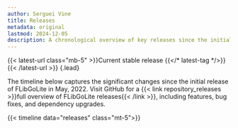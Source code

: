 ```yaml
---
author: Serguei Vine
title: Releases
metadata: original
lastmod: 2024-12-05
description: A chronological overview of key releases since the initial launch of FLibGoLite.
---
```

{{< latest-url class="mb-5" >}}Current stable release {{</* latest-tag */>}}{{< /latest-url >}}
{.lead}  

The timeline below captures the significant changes since the initial release of FLibGoLite in May, 2022. Visit GitHub for a {{< link repository_releases >}}full overview of FLibGoLite releases{{< /link >}}, including features, bug fixes, and dependency upgrades.

{{< timeline data="releases" class="mt-5">}}
